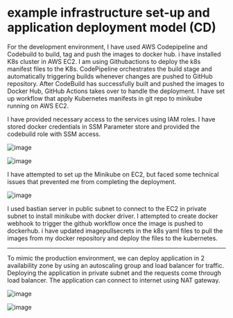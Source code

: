 # example infrastructure set-up and application deployment model (CD) 

For the development environment, I have used AWS Codepipeline and Codebuild to build, tag and push the images to docker hub. i have installed K8s cluster in AWS EC2. I am using Githubactions to deploy the k8s manifest files to the K8s. CodePipeline orchestrates the build stage and automatically triggering builds whenever changes are pushed to GitHub repository.  After CodeBuild has successfully built and pushed the images to Docker Hub, GitHub Actions takes over to handle the deployment. I  have set up workflow that apply Kubernetes manifests in git repo to minikube running on AWS EC2.

I have provided necessary access to the services using IAM roles. I have stored docker credentials in SSM Parameter store and provided the codebuild role with SSM access.

![image](https://github.com/user-attachments/assets/3cbc89c9-a4c8-4098-bc33-811990b7426c)

![image](https://github.com/user-attachments/assets/17d583d5-0c44-4d74-8c1f-874d3e2acc88)

I have attempted to set up the Minikube on EC2, but faced some technical issues that prevented me from completing the deployment.

![image](https://github.com/user-attachments/assets/06946e99-bfa8-47b9-a856-48ed6c38dd19)

I used bastian server in public subnet to connect to the EC2 in private subnet to install minikube with docker driver. I attempted to create docker webhook to trigger the github workflow once the image is pushed to dockerhub. i have updated imagepullsecrets in the k8s yaml files to pull the images from my docker repository and deploy the files to the kubernetes.

---------------------------------------------------------------------------------------------------------------------------------------------------------
To mimic the production environment, we can deploy application in 2 availability zone by using an autoscaling group and load balancer for traffic. Deploying the application in private subnet and the requests come through load balancer. The application can connect to internet using NAT gateway.

![image](https://github.com/user-attachments/assets/8de0941d-7563-46b8-bbfe-a126c1da47d4)


![image](https://github.com/user-attachments/assets/ba59ce37-160e-475f-b201-3b1bdd557b01)

